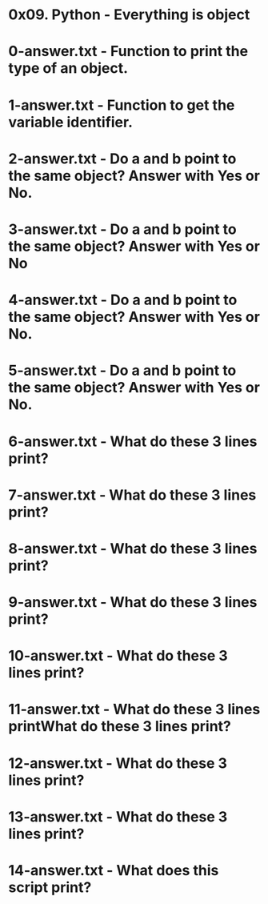 # 0x09. Python - Everything is object
# 0-answer.txt - Function to print the type of an object.
# 1-answer.txt - Function to get the variable identifier.
# 2-answer.txt - Do a and b point to the same object? Answer with Yes or No.
# 3-answer.txt - Do a and b point to the same object? Answer with Yes or No
# 4-answer.txt - Do a and b point to the same object? Answer with Yes or No.
# 5-answer.txt - Do a and b point to the same object? Answer with Yes or No.
# 6-answer.txt - What do these 3 lines print?
# 7-answer.txt - What do these 3 lines print?
# 8-answer.txt - What do these 3 lines print?
# 9-answer.txt - What do these 3 lines print?
# 10-answer.txt - What do these 3 lines print?
# 11-answer.txt - What do these 3 lines printWhat do these 3 lines print?
# 12-answer.txt - What do these 3 lines print?
# 13-answer.txt - What do these 3 lines print?
# 14-answer.txt - What does this script print?
